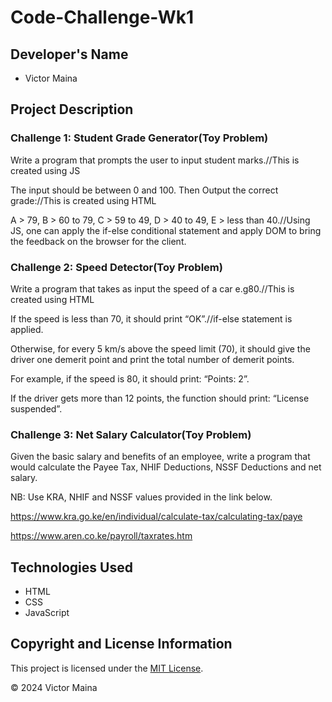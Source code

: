 # Code-Challenge-Wk1

## Developer's Name
- Victor Maina

## Project Description

### Challenge 1: Student Grade Generator(Toy Problem)

Write a program that prompts the user to input student marks.//This is created using JS

The input should be between 0 and 100. Then Output the correct grade://This is created using HTML

A > 79, B > 60 to 79, C > 59 to 49, D > 40 to 49, E > less than 40.//Using JS, one can apply the if-else conditional statement and apply DOM to bring the feedback on the browser for the client.

### Challenge 2: Speed Detector(Toy Problem)

Write a program that takes as input the speed of a car e.g80.//This is created using HTML

If the speed is less than 70, it should print “OK”.//if-else statement is applied.

Otherwise, for every 5 km/s above the speed limit (70), it should give the driver one demerit point and print the total number of demerit points.

For example, if the speed is 80, it should print: “Points: 2”. 

If the driver gets more than 12 points, the function should print: “License suspended”.

### Challenge 3: Net Salary Calculator(Toy Problem)

Given the basic salary and benefits of an employee, write a program that would calculate the Payee Tax, NHIF Deductions, NSSF Deductions and net salary.

NB: Use KRA, NHIF and NSSF values provided in the link below.

https://www.kra.go.ke/en/individual/calculate-tax/calculating-tax/paye

https://www.aren.co.ke/payroll/taxrates.htm

## Technologies Used
- HTML
- CSS
- JavaScript



## Copyright and License Information
This project is licensed under the [MIT License](LICENSE).

© 2024 Victor Maina